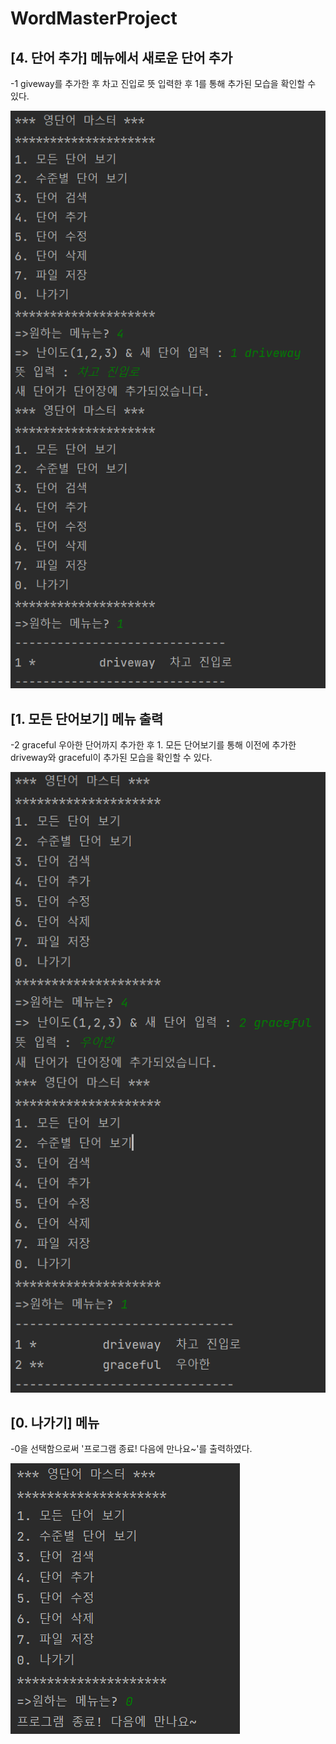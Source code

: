 # WordMasterProject


## [4. 단어 추가] 메뉴에서 새로운 단어 추가
-1 giveway를 추가한 후 차고 진입로 뜻 입력한 후 1를 통해 추가된 모습을 확인할 수 있다.

<img src='https://github.com/ChristineKangHee/WordMasterProject/blob/master/screenshots/%5B4.%20%EB%8B%A8%EC%96%B4%20%EC%B6%94%EA%B0%80%5D%20%EB%A9%94%EB%89%B4%EC%97%90%EC%84%9C%20%EC%83%88%EB%A1%9C%EC%9A%B4%20%EB%8B%A8%EC%96%B4%20%EC%B6%94%EA%B0%80-1%20driveway%20.png?raw=true'>


## [1. 모든 단어보기] 메뉴 출력
-2 graceful 우아한 단어까지 추가한 후 1. 모든 단어보기를 통해 이전에 추가한 driveway와 graceful이 추가된 모습을 확인할 수 있다.

<img src='https://github.com/ChristineKangHee/WordMasterProject/blob/master/screenshots/%5B1.%20%EB%AA%A8%EB%93%A0%20%EB%8B%A8%EC%96%B4%EB%B3%B4%EA%B8%B0%5D%20%EB%A9%94%EB%89%B4%EC%97%90%EC%84%9C%20%EC%A0%9C%EB%8C%80%EB%A1%9C%20%EC%B6%9C%EB%A0%A5-1,%202.png?raw=true'>


## [0. 나가기] 메뉴
-0을 선택함으로써 '프로그램 종료! 다음에 만나요~'를 출력하였다.

<img src='https://github.com/ChristineKangHee/WordMasterProject/blob/master/screenshots/%5B0.%20%EB%82%98%EA%B0%80%EA%B8%B0%5D%20%EB%A9%94%EB%89%B4.png?raw=true'>
